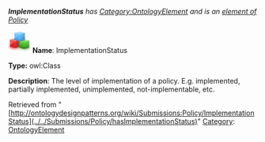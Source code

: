 ___ImplementationStatus__ has [Category:OntologyElement](../../Category/OntologyElement "Category:OntologyElement") and is an [element of](../../Property/ElementOf "Property:ElementOf") [Policy](../../Submissions/Policy "Submissions:Policy")_


  




[![Class](../../images/thumb/2/27/Class.gif/45px-Class.gif)](../../Image/Class.gif "Class")
__Name__: ImplementationStatus 


__Type:__ owl:Class 


__Description__: The level of implementation of a policy. E.g. implemented, partially implemented, unimplemented, not-implementable, etc. 





Retrieved from "[http://ontologydesignpatterns.org/wiki/Submissions:Policy/ImplementationStatus](../../Submissions/Policy/hasImplementationStatus)"
 [Category](http://ontologydesignpatterns.org/wiki/Special:Categories "Special:Categories"): [OntologyElement](../../Category/OntologyElement "Category:OntologyElement")